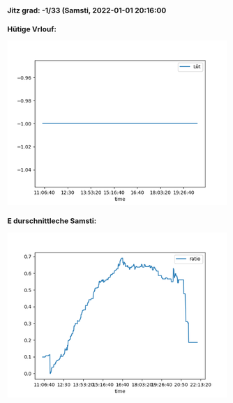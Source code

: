 ### Jitz grad: -1/33 (Samsti, 2022-01-01 20:16:00

### Hütige Vrlouf:
![Graph](Today.png)

### E durschnittleche Samsti:
![Graph](Samsti.png)